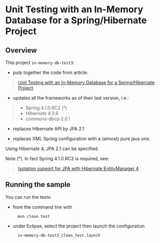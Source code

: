 Unit Testing with an In-Memory Database for a Spring/Hibernate Project
=======

Overview
-------

This project `in-memory-db-test3`:

* puts together the code from article:

>[Unit Testing with an In-Memory Database for a Spring/Hibernate Project](http://whileonefork.blogspot.fr/2012/11/unit-testing-with-in-memory-database.html)

* updates all the frameworks as of their last version, i.e.:

>* Spring 4.1.0.RC2 (°)
>* Hibernate 4.3.6
>* commons-dbcp 2.0.1

* replaces Hibernate API by JPA 2.1

* replaces XML Spring configuration with a (almost) pure java one.



Using Hibernate 4, JPA 2.1 can be specified.

Note (°). In fact Spring 4.1.0.RC2 is required, see:

>[Isolation support for JPA with Hibernate EntityManager 4](https://jira.spring.io/browse/SPR-11942)


Running the sample
-------

You can run the tests:

* from the command line with

		mvn clean test
		
* under Eclipse, select the project then launch the configuration
        
		in-memory-db-test3_clean_test.launch
        	
